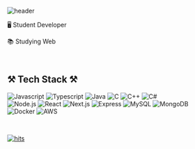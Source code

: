 ![header](https://capsule-render.vercel.app/api?type=waving&color=C6BBB7&height=200&section=header&text=Ahn%20Jongjin&fontSize=70&fontAlign=27&fontAlignY=35&animation=twinkling&desc=pangkin&descAlign=46.2&descAlignY=49&descSize=17&fontColor=363636)

🖥️ Student Developer</p>
📚 Studying Web</p>

<br/>

## ⚒️ Tech Stack ⚒️
![Javascript](https://img.shields.io/badge/Javascript-ffb13b?style=flat-square&logo=javascript&logoColor=white)
![Typescript](https://img.shields.io/badge/Typescript-3178C6?style=flat-square&logo=typescript&logoColor=white)
![Java](https://img.shields.io/badge/Java-007396?style=flat-square&logo=java&logoColor=white)
![C](https://img.shields.io/badge/C-A8B9CC?style=flat-square&logo=C&logoColor=white)
![C++](https://img.shields.io/badge/C%2B%2B-00599C?style=flat-square&logo=C%2B%2B&logoColor=white)
![C#](https://img.shields.io/badge/C%23-239120?style=flat-square&logo=C%20Sharp&logoColor=white)  
![Node.js](https://img.shields.io/badge/Node.js-339933?style=flat-square&logo=Node.js&logoColor=white)
![React](https://img.shields.io/badge/React-61DAFB?style=flat-square&logo=React&logoColor=white)
![Next.js](https://img.shields.io/badge/Next.js-000000?style=flat-square&logo=Next.js&logoColor=white)
![Express](https://img.shields.io/badge/Express-000000?style=flat-square&logo=Express&logoColor=white)
![MySQL](https://img.shields.io/badge/MySQL-4479A1?style=flat-square&logo=MySQL&logoColor=white)
![MongoDB](https://img.shields.io/badge/MongoDB-47A248?style=flat-square&logo=MongoDB&logoColor=white)  
![Docker](https://img.shields.io/badge/Docker-2496ED?style=flat-square&logo=Docker&logoColor=white)
![AWS](https://img.shields.io/badge/AWS-232F3E?style=flat-square&logo=Amazon%20AWS&logoColor=white)

<br />

[![hits](https://hits.seeyoufarm.com/api/count/incr/badge.svg?url=https%3A%2F%2Fgithub.com%2FPANGKIN&count_bg=%23FFB740&title_bg=%23FF3D68&icon=github.svg&icon_color=%23E7E7E7&title=hits&edge_flat=false)](https://hits.seeyoufarm.com)
